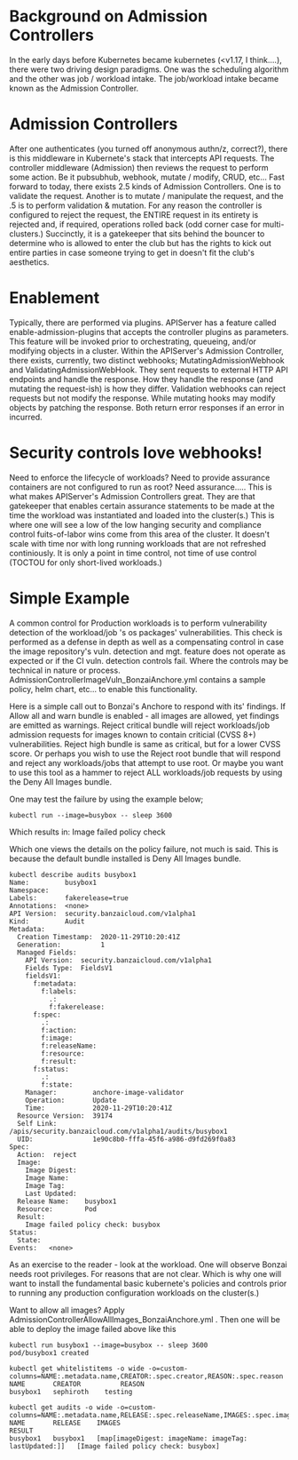 #  Background on Admission Controllers
In the early days before Kubernetes became kubernetes (<v1.17, I think....), there were two driving design paradigms.  One was the scheduling algorithm and the other was job / workload intake.  The job/workload intake became known as the Admission Controller.  

# Admission Controllers
After one authenticates (you turned off anonymous authn/z, correct?), there is this middleware in Kubernete's stack that intercepts API requests.  The controller middleware (Admission) then reviews the request to perform some action.  Be it pubsubhub, webhook, mutate / modify, CRUD, etc...  Fast forward to today, there exists 2.5 kinds of Admission Controllers.  One is to validate the request.  Another is to mutate / manipulate the request, and the .5 is to perform validation & mutation.  For any reason the controller is configured to reject the request, the ENTIRE request in its entirety is rejected and, if required, operations rolled back (odd corner case for multi-clusters.)  Succinctly, it is a gatekeeper that sits behind the bouncer to determine who is allowed to enter the club but has the rights to kick out entire parties in case someone trying to get in doesn't fit the club's aesthetics.

#  Enablement
Typically, there are performed via plugins.  APIServer has a feature called enable-admission-plugins that accepts the controller plugins as parameters.  This feature will be invoked prior to orchestrating, queueing, and/or modifying objects in a cluster.  Within the APIServer's Admission Controller, there exists, currently, two distinct webhooks; MutatingAdmissionWebhook and ValidatingAdmissionWebHook.  They sent requests to external HTTP API endpoints and handle the response.  How they handle the response (and mutating the request-ish) is how they differ.  Validation webhooks can reject requests but not modify the response.  While mutating hooks may modify objects by patching the response.  Both return error responses if an error in incurred.

# Security controls love webhooks!
Need to enforce the lifecycle of workloads?  Need to provide assurance containers are not configured to run as root?  Need assurance.....  This is what makes APIServer's Admission Controllers great.  They are that gatekeeper that enables certain assurance statements to be made at the time the workload was instantiated and loaded into the cluster(s.)  This is where one will see a low of the low hanging security and compliance control fuits-of-labor wins come from this area of the cluster.  It doesn't scale with time nor with long running workloads that are not refreshed continiously.  It is only a point in time control, not time of use control (TOCTOU for only short-lived workloads.)


# Simple Example 
A common control for Production workloads is to perform vulnerability detection of the workload/job 's os packages' vulnerabilities.  This check is performed as a defense in depth as well as a compensating control in case the image repository's vuln. detection and mgt. feature does not operate as expected or if the CI vuln. detection controls fail.  Where the controls may be technical in nature or process.  AdmissionControllerImageVuln_BonzaiAnchore.yml contains a sample policy, helm chart, etc... to enable this functionality.

Here is a simple call out to Bonzai's Anchore to respond with its' findings.  If Allow all and warn bundle is enabled - all images are allowed, yet findings are emitted as warnings.  Reject critical bundle will reject workloads/job admission requests for images known to contain criticial (CVSS 8+) vulnerabilities.  Reject high bundle is same as critical, but for a lower CVSS score.  Or perhaps you wish to use the Reject root bundle that will respond and reject any workloads/jobs that attempt to use root.  Or maybe you want to use this tool as a hammer to reject ALL workloads/job requests by using the Deny All Images bundle.

One may test the failure by using the example below;
```
kubectl run --image=busybox -- sleep 3600
```
Which results in: Image failed policy check

Which one views the details on the policy failure, not much is said.   This is because the default bundle installed is Deny All Images bundle.

```
kubectl describe audits busybox1
Name:         busybox1
Namespace:    
Labels:       fakerelease=true
Annotations:  <none>
API Version:  security.banzaicloud.com/v1alpha1
Kind:         Audit
Metadata:
  Creation Timestamp:  2020-11-29T10:20:41Z
  Generation:          1
  Managed Fields:
    API Version:  security.banzaicloud.com/v1alpha1
    Fields Type:  FieldsV1
    fieldsV1:
      f:metadata:
        f:labels:
          .:
          f:fakerelease:
      f:spec:
        .:
        f:action:
        f:image:
        f:releaseName:
        f:resource:
        f:result:
      f:status:
        .:
        f:state:
    Manager:         anchore-image-validator
    Operation:       Update
    Time:            2020-11-29T10:20:41Z
  Resource Version:  39174
  Self Link:         /apis/security.banzaicloud.com/v1alpha1/audits/busybox1
  UID:               1e90c8b0-fffa-45f6-a986-d9fd269f0a83
Spec:
  Action:  reject
  Image:
    Image Digest:  
    Image Name:    
    Image Tag:     
    Last Updated:  
  Release Name:    busybox1
  Resource:        Pod
  Result:
    Image failed policy check: busybox
Status:
  State:  
Events:   <none>
```

As an exercise to the reader - look at the workload.  One will observe Bonzai needs root privileges.  For reasons that are not clear.  Which is why one will want to install the fundamental basic kubernete's policies and controls prior to running any production configuration workloads on the cluster(s.)  

Want to allow all images?  Apply AdmissionControllerAllowAllImages_BonzaiAnchore.yml .  Then one will be able to deploy the image failed above like this
```
kubectl run busybox1 --image=busybox -- sleep 3600
pod/busybox1 created
```

```
kubectl get whitelistitems -o wide -o=custom-columns=NAME:.metadata.name,CREATOR:.spec.creator,REASON:.spec.reason
NAME       CREATOR          REASON
busybox1   sephiroth    testing

kubectl get audits -o wide -o=custom-columns=NAME:.metadata.name,RELEASE:.spec.releaseName,IMAGES:.spec.image,RESULT:.spec.result
NAME       RELEASE    IMAGES                                                  RESULT
busybox1   busybox1   [map[imageDigest: imageName: imageTag: lastUpdated:]]   [Image failed policy check: busybox]
```
